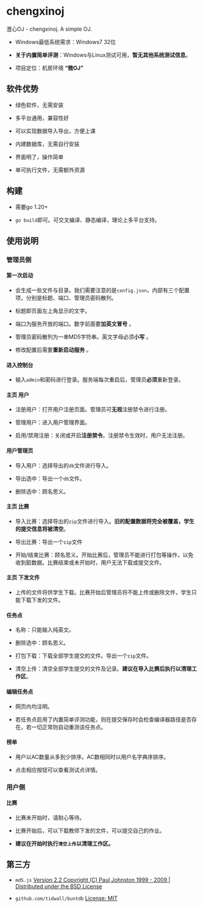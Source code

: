 # chengxinoj

澄心OJ - chengxinoj. A simple OJ.

+ Windows最低系统需求：Windows7 32位

+ **关于内置简单评测**：Windows与Linux测试可用，**暂无其他系统测试信息**。

+ 项目定位：机房环境 **“微OJ”**

## 软件优势

+ 绿色软件，无需安装

+ 多平台通用，兼容性好

+ 可以实现数据导入导出，方便上课

+ 内建数据库，无需自行安装

+ 界面明了，操作简单

+ 单可执行文件，无需额外资源

## 构建

+ 需要go 1.20+

+ `go build`即可。可交叉编译、静态编译，理论上多平台支持。

## 使用说明

### 管理员侧

#### 第一次启动

+ 会生成一些文件与目录。我们需要注意的是`config.json`，内部有三个配置项，分别是标题、端口、管理员密码散列。

+ 标题即页面左上角显示的文字。

+ 端口为服务开放的端口。数字前面要**加英文冒号** 。

+ 管理员密码散列为一串MD5字符串。英文字母必须**小写** 。

+ 修改配置后需要**重新启动服务** 。

#### 进入控制台

+ 输入`admin`和密码进行登录。服务端每次重启后，管理员**必须**重新登录。

#### 主页 用户

+ 注册用户：打开用户注册页面。管理员可**无视**注册禁令进行注册。

+ 管理用户：进入用户管理界面。

+ 启用/禁用注册：关闭或开启**注册禁令**。注册禁令生效时，用户无法注册。

#### 用户管理页

+ 导入用户：选择导出的`db`文件进行导入。

+ 导出选中：导出一个`db`文件。

+ 删除选中：顾名思义。

#### 主页 比赛

+ 导入比赛：选择导出的`zip`文件进行导入。**旧的配置数据将完全被覆盖，学生的提交信息将被清空**。

+ 导出比赛：导出一个`zip`文件

+ 开始/结束比赛：顾名思义。开始比赛后，管理员不能进行打包等操作，以免收到脏数据。比赛结束或未开始时，用户无法下载或提交文件。

#### 主页 下发文件

+ 上传的文件将供学生下载。比赛开始后管理员将不能上传或删除文件，学生只能下载下发的文件。

#### 任务点

+ 名称：只能输入纯英文。

+ 删除选中：顾名思义。

+ 打包下载：下载全部学生提交的文件。导出一个`zip`文件。

+ 清空上传：清空全部学生提交的文件及记录。**建议在导入比赛后执行以清理工作区**。

#### 编辑任务点

+ 网页内均注明。

+ 若任务点启用了内置简单评测功能，则在提交保存时会检查编译器路径是否存在，若一切正常则自动重测该任务点。

#### 榜单

+ 用户以AC数量从多到少排序。AC数相同时以用户名字典序排序。

+ 点击相应按钮可以查看测试点详情。

### 用户侧

#### 比赛

+ 比赛未开始时，请耐心等待。

+ 比赛开始后，可以下载教师下发的文件，可以提交自己的作业。

+ **建议在开始时执行`清空上传`以清理工作区。**

## 第三方

+ `md5.js` [Version 2.2 Copyright (C) Paul Johnston 1999 - 2009 | Distributed under the BSD License](http://pajhome.org.uk/crypt/md5)

+ `github.com/tidwall/buntdb` [License: MIT](https://github.com/tidwall/buntdb) 
